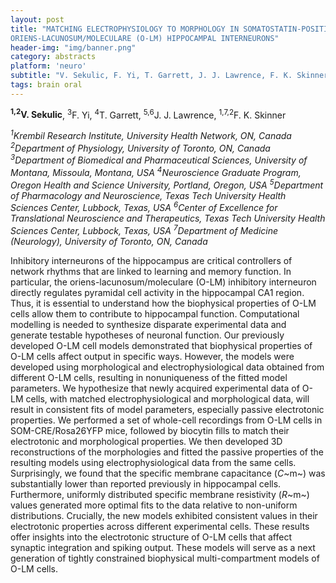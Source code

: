```yaml
---
layout: post
title: "MATCHING ELECTROPHYSIOLOGY TO MORPHOLOGY IN SOMATOSTATIN-POSITIVE
ORIENS-LACUNOSUM/MOLECULARE (O-LM) HIPPOCAMPAL INTERNEURONS"
header-img: "img/banner.png"
category: abstracts
platform: 'neuro'
subtitle: "V. Sekulic, F. Yi, T. Garrett, J. J. Lawrence, F. K. Skinner"
tags: brain oral
---
```


**<sup>1,2</sup>V. Sekulic**, <sup>3</sup>F. Yi, <sup>4</sup>T. Garrett, <sup>5,6</sup>J. J. Lawrence,
<sup>1,7,2</sup>F. K. Skinner

_<sup>1</sup>Krembil Research Institute, University Health Network, ON, Canada
<sup>2</sup>Department of Physiology, University of Toronto, ON, Canada
<sup>3</sup>Department of Biomedical and Pharmaceutical Sciences, University of
Montana, Missoula, Montana, USA
<sup>4</sup>Neuroscience Graduate Program, Oregon Health and Science University,
Portland, Oregon, USA
<sup>5</sup>Department of Pharmacology and Neuroscience, Texas Tech University
Health Sciences Center, Lubbock, Texas, USA
<sup>6</sup>Center of Excellence for Translational Neuroscience and
Therapeutics, Texas Tech University Health Sciences Center, Lubbock,
Texas, USA
<sup>7</sup>Department of Medicine (Neurology), University of Toronto, ON,
Canada_

Inhibitory interneurons of the hippocampus are critical controllers of
network rhythms that are linked to learning and memory function. In
particular, the oriens-lacunosum/moleculare (O-LM) inhibitory
interneuron directly regulates pyramidal cell activity in the
hippocampal CA1 region. Thus, it is essential to understand how the
biophysical properties of O-LM cells allow them to contribute to
hippocampal function. Computational modelling is needed to synthesize
disparate experimental data and generate testable hypotheses of neuronal
function. Our previously developed O-LM cell models demonstrated that
biophysical properties of O-LM cells affect output in specific ways.
However, the models were developed using morphological and
electrophysiological data obtained from different O-LM cells, resulting
in nonuniqueness of the fitted model parameters. We hypothesize that
newly acquired experimental data of O-LM cells, with matched
electrophysiological and morphological data, will result in consistent
fits of model parameters, especially passive electrotonic properties. We
performed a set of whole-cell recordings from O-LM cells in
SOM-CRE/Rosa26YFP mice, followed by biocytin fills to match their
electrotonic and morphological properties. We then developed 3D
reconstructions of the morphologies and fitted the passive properties of
the resulting models using electrophysiological data from the same
cells. Surprisingly, we found that the specific membrane capacitance
(*C*~m~) was substantially lower than reported previously in hippocampal
cells. Furthermore, uniformly distributed specific membrane resistivity
(*R*~m~) values generated more optimal fits to the data relative to
non-uniform distributions. Crucially, the new models exhibited
consistent values in their electrotonic properties across different
experimental cells. These results offer insights into the electrotonic
structure of O-LM cells that affect synaptic integration and spiking
output. These models will serve as a next generation of tightly
constrained biophysical multi-compartment models of O-LM cells.
